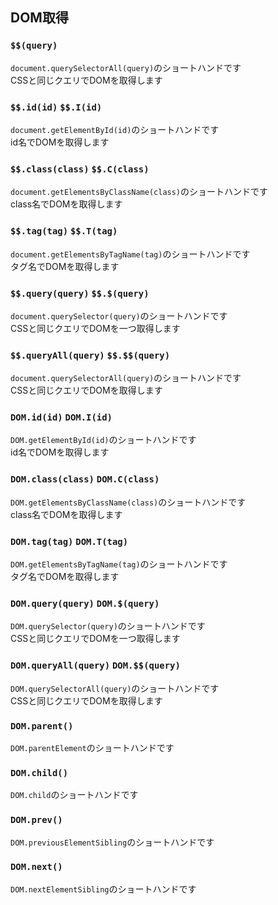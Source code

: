 ## DOM取得
### `$$(query)`
`document.querySelectorAll(query)`のショートハンドです  
CSSと同じクエリでDOMを取得します

### `$$.id(id)` `$$.I(id)`
`document.getElementById(id)`のショートハンドです  
id名でDOMを取得します

### `$$.class(class)` `$$.C(class)`
`document.getElementsByClassName(class)`のショートハンドです  
class名でDOMを取得します  

### `$$.tag(tag)` `$$.T(tag)`
`document.getElementsByTagName(tag)`のショートハンドです  
タグ名でDOMを取得します

### `$$.query(query)` `$$.$(query)`
`document.querySelector(query)`のショートハンドです  
CSSと同じクエリでDOMを一つ取得します

### `$$.queryAll(query)` `$$.$$(query)`
`document.querySelectorAll(query)`のショートハンドです  
CSSと同じクエリでDOMを取得します

### `DOM.id(id)` `DOM.I(id)`
`DOM.getElementById(id)`のショートハンドです  
id名でDOMを取得します

### `DOM.class(class)` `DOM.C(class)`
`DOM.getElementsByClassName(class)`のショートハンドです  
class名でDOMを取得します  

### `DOM.tag(tag)` `DOM.T(tag)`
`DOM.getElementsByTagName(tag)`のショートハンドです  
タグ名でDOMを取得します

### `DOM.query(query)` `DOM.$(query)`
`DOM.querySelector(query)`のショートハンドです  
CSSと同じクエリでDOMを一つ取得します

### `DOM.queryAll(query)` `DOM.$$(query)`
`DOM.querySelectorAll(query)`のショートハンドです  
CSSと同じクエリでDOMを取得します

### `DOM.parent()`
`DOM.parentElement`のショートハンドです  

### `DOM.child()`
`DOM.child`のショートハンドです  

### `DOM.prev()`
`DOM.previousElementSibling`のショートハンドです  

### `DOM.next()`
`DOM.nextElementSibling`のショートハンドです  
